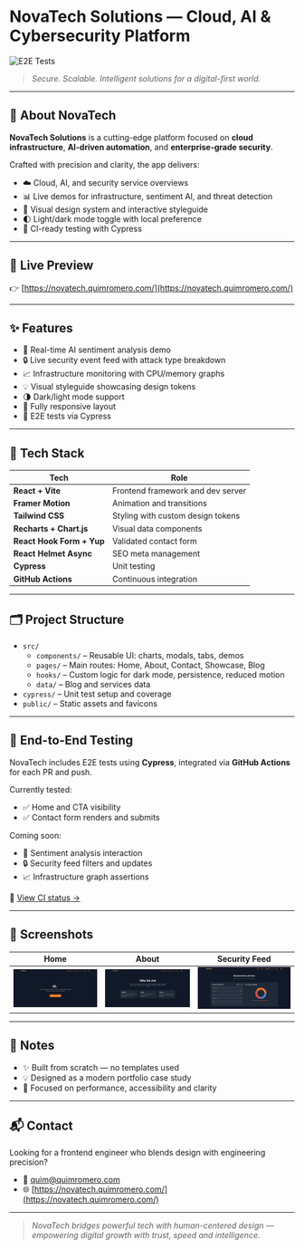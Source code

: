 # NovaTech Solutions — Cloud, AI & Cybersecurity Platform

![E2E Tests](https://github.com/quim-romero/novatech/actions/workflows/e2e.yml/badge.svg)

> _Secure. Scalable. Intelligent solutions for a digital-first world._

---

## 🧭 About NovaTech

**NovaTech Solutions** is a cutting-edge platform focused on **cloud infrastructure**, **AI-driven automation**, and **enterprise-grade security**.

Crafted with precision and clarity, the app delivers:

- ☁️ Cloud, AI, and security service overviews  
- 📊 Live demos for infrastructure, sentiment AI, and threat detection  
- 🎨 Visual design system and interactive styleguide  
- 🌓 Light/dark mode toggle with local preference  
- 🧪 CI-ready testing with Cypress 

---

## 🚀 Live Preview

👉 [https://novatech.quimromero.com/](https://novatech.quimromero.com/)

---

## ✨ Features

- 🧠 Real-time AI sentiment analysis demo  
- 🔒 Live security event feed with attack type breakdown  
- 📈 Infrastructure monitoring with CPU/memory graphs  
- 💡 Visual styleguide showcasing design tokens  
- 🌗 Dark/light mode support  
- 📱 Fully responsive layout  
- 🧪 E2E tests via Cypress 

---

## 🧠 Tech Stack

| Tech                        | Role                                       |
|-----------------------------|--------------------------------------------|
| **React + Vite**            | Frontend framework and dev server          |
| **Framer Motion**           | Animation and transitions                  |
| **Tailwind CSS**            | Styling with custom design tokens          |
| **Recharts + Chart.js**     | Visual data components                     |
| **React Hook Form + Yup**   | Validated contact form                     |
| **React Helmet Async**      | SEO meta management                        |
| **Cypress**                 | Unit testing                               |
| **GitHub Actions**          | Continuous integration                     |

---

## 🗂 Project Structure

- `src/`
  - `components/` – Reusable UI: charts, modals, tabs, demos
  - `pages/` – Main routes: Home, About, Contact, Showcase, Blog
  - `hooks/` – Custom logic for dark mode, persistence, reduced motion
  - `data/` – Blog and services data
- `cypress/` – Unit test setup and coverage
- `public/` – Static assets and favicons

---

## 🧪 End-to-End Testing

NovaTech includes E2E tests using **Cypress**, integrated via **GitHub Actions** for each PR and push.

Currently tested:

- ✅ Home and CTA visibility
- ✅ Contact form renders and submits

Coming soon:

- 🧠 Sentiment analysis interaction
- 🔒 Security feed filters and updates
- 📈 Infrastructure graph assertions

🧪 [View CI status →](https://github.com/quim-romero/novatech/actions)

---

## 📸 Screenshots

| Home | About | Security Feed |
|------|---------|---------------|
| ![Home](./screenshots/home.png) | ![AI](./screenshots/about.png) | ![Security](./screenshots/security.png) |

---

## 🧩 Notes

- ✨ Built from scratch — no templates used  
- 💡 Designed as a modern portfolio case study  
- 🔐 Focused on performance, accessibility and clarity  

---

## 📬 Contact

Looking for a frontend engineer who blends design with engineering precision?

- 📧 quim@quimromero.com  
- 🌐 [https://novatech.quimromero.com/](https://novatech.quimromero.com/)

---

> _NovaTech bridges powerful tech with human-centered design —  
> empowering digital growth with trust, speed and intelligence._
